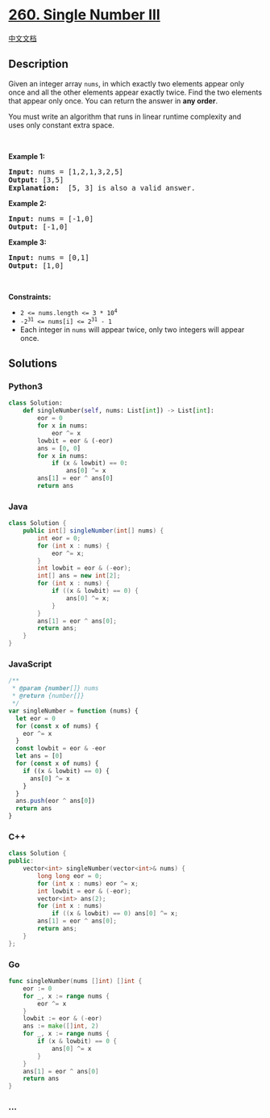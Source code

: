 # [260. Single Number III](https://leetcode.com/problems/single-number-iii)

[中文文档](/solution/0200-0299/0260.Single%20Number%20III/README.md)

## Description

<p>Given an integer array <code>nums</code>, in which exactly two elements appear only once and all the other elements appear exactly twice. Find the two elements that appear only once. You can return the answer in <strong>any order</strong>.</p>

<p>You must write an&nbsp;algorithm that runs in linear runtime complexity and uses&nbsp;only constant extra space.</p>

<p>&nbsp;</p>
<p><strong class="example">Example 1:</strong></p>

<pre>
<strong>Input:</strong> nums = [1,2,1,3,2,5]
<strong>Output:</strong> [3,5]
<strong>Explanation: </strong> [5, 3] is also a valid answer.
</pre>

<p><strong class="example">Example 2:</strong></p>

<pre>
<strong>Input:</strong> nums = [-1,0]
<strong>Output:</strong> [-1,0]
</pre>

<p><strong class="example">Example 3:</strong></p>

<pre>
<strong>Input:</strong> nums = [0,1]
<strong>Output:</strong> [1,0]
</pre>

<p>&nbsp;</p>
<p><strong>Constraints:</strong></p>

<ul>
	<li><code>2 &lt;= nums.length &lt;= 3 * 10<sup>4</sup></code></li>
	<li><code>-2<sup>31</sup> &lt;= nums[i] &lt;= 2<sup>31</sup> - 1</code></li>
	<li>Each integer in <code>nums</code> will appear twice, only two integers will appear once.</li>
</ul>

## Solutions

<!-- tabs:start -->

### **Python3**

```python
class Solution:
    def singleNumber(self, nums: List[int]) -> List[int]:
        eor = 0
        for x in nums:
            eor ^= x
        lowbit = eor & (-eor)
        ans = [0, 0]
        for x in nums:
            if (x & lowbit) == 0:
                ans[0] ^= x
        ans[1] = eor ^ ans[0]
        return ans
```

### **Java**

```java
class Solution {
    public int[] singleNumber(int[] nums) {
        int eor = 0;
        for (int x : nums) {
            eor ^= x;
        }
        int lowbit = eor & (-eor);
        int[] ans = new int[2];
        for (int x : nums) {
            if ((x & lowbit) == 0) {
                ans[0] ^= x;
            }
        }
        ans[1] = eor ^ ans[0];
        return ans;
    }
}
```

### **JavaScript**

```js
/**
 * @param {number[]} nums
 * @return {number[]}
 */
var singleNumber = function (nums) {
  let eor = 0
  for (const x of nums) {
    eor ^= x
  }
  const lowbit = eor & -eor
  let ans = [0]
  for (const x of nums) {
    if ((x & lowbit) == 0) {
      ans[0] ^= x
    }
  }
  ans.push(eor ^ ans[0])
  return ans
}
```

### **C++**

```cpp
class Solution {
public:
    vector<int> singleNumber(vector<int>& nums) {
        long long eor = 0;
        for (int x : nums) eor ^= x;
        int lowbit = eor & (-eor);
        vector<int> ans(2);
        for (int x : nums)
            if ((x & lowbit) == 0) ans[0] ^= x;
        ans[1] = eor ^ ans[0];
        return ans;
    }
};
```

### **Go**

```go
func singleNumber(nums []int) []int {
	eor := 0
	for _, x := range nums {
		eor ^= x
	}
	lowbit := eor & (-eor)
	ans := make([]int, 2)
	for _, x := range nums {
		if (x & lowbit) == 0 {
			ans[0] ^= x
		}
	}
	ans[1] = eor ^ ans[0]
	return ans
}
```

### **...**

```

```

<!-- tabs:end -->

